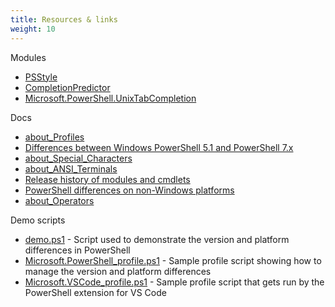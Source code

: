 ```yaml
---
title: Resources & links
weight: 10
---
```

<!-- markdownlint-disable MD041 -->

Modules

- [PSStyle][10]
- [CompletionPredictor][08]
- [Microsoft.PowerShell.UnixTabCompletion][09]

Docs

- [about_Profiles][03]
- [Differences between Windows PowerShell 5.1 and PowerShell 7.x][06]
- [about_Special_Characters][04]
- [about_ANSI_Terminals][01]
- [Release history of modules and cmdlets][05]
- [PowerShell differences on non-Windows platforms][07]
- [about_Operators][02]

Demo scripts

- [demo.ps1][11] - Script used to demonstrate the version and platform differences in PowerShell
- [Microsoft.PowerShell_profile.ps1][12] - Sample profile script showing how to manage the version and
  platform differences
- [Microsoft.VSCode_profile.ps1][13] - Sample profile script that gets run by the PowerShell extension
  for VS Code

<!-- link references -->
[01]: https://learn.microsoft.com/powershell/module/microsoft.powershell.core/about/about_ansi_terminals
[02]: https://learn.microsoft.com/powershell/module/microsoft.powershell.core/about/about_operators
[03]: https://learn.microsoft.com/powershell/module/microsoft.powershell.core/about/about_profiles
[04]: https://learn.microsoft.com/powershell/module/microsoft.powershell.core/about/about_special_characters
[05]: https://learn.microsoft.com/powershell/scripting/whats-new/cmdlet-versions
[06]: https://learn.microsoft.com/powershell/scripting/whats-new/differences-from-windows-powershell
[07]: https://learn.microsoft.com/powershell/scripting/whats-new/unix-support
[08]: https://www.powershellgallery.com/packages/CompletionPredictor/
[09]: https://www.powershellgallery.com/packages/Microsoft.PowerShell.UnixTabCompletion/
[10]: https://www.powershellgallery.com/packages/PSStyle/
[11]: /downloads/PSProfiles/demo.ps1 "Right-click to download"
[12]: /downloads/PSProfiles/Microsoft.PowerShell_profile.ps1 "Right-click to download"
[13]: /downloads/PSProfiles/Microsoft.VSCode_profile.ps1 "Right-click to download"

